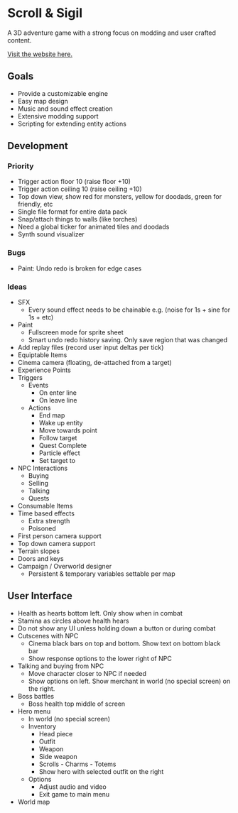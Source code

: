 # Scroll & Sigil

A 3D adventure game with a strong focus on modding and user crafted content.

[Visit the website here.](https://scrollandsigil.com)

## Goals

- Provide a customizable engine
- Easy map design
- Music and sound effect creation
- Extensive modding support
- Scripting for extending entity actions

## Development

### Priority

- Trigger action floor 10 (raise floor +10)
- Trigger action ceiling 10 (raise ceiling +10)
- Top down view, show red for monsters, yellow for doodads, green for friendly, etc
- Single file format for entire data pack
- Snap/attach things to walls (like torches)
- Need a global ticker for animated tiles and doodads
- Synth sound visualizer

### Bugs

- Paint: Undo redo is broken for edge cases

### Ideas

- SFX
  - Every sound effect needs to be chainable e.g. (noise for 1s + sine for 1s + etc)
- Paint
  - Fullscreen mode for sprite sheet
  - Smart undo redo history saving. Only save region that was changed
- Add replay files (record user input deltas per tick)
- Equiptable Items
- Cinema camera (floating, de-attached from a target)
- Experience Points
- Triggers
  - Events
    - On enter line
    - On leave line
  - Actions
    - End map
    - Wake up entity
    - Move towards point
    - Follow target
    - Quest Complete
    - Particle effect
    - Set target to
- NPC Interactions
  - Buying
  - Selling
  - Talking
  - Quests
- Consumable Items
- Time based effects
  - Extra strength
  - Poisoned
- First person camera support
- Top down camera support
- Terrain slopes
- Doors and keys
- Campaign / Overworld designer
  - Persistent & temporary variables settable per map

## User Interface

- Health as hearts bottom left. Only show when in combat
- Stamina as circles above health hears
- Do not show any UI unless holding down a button or during combat
- Cutscenes with NPC
  - Cinema black bars on top and bottom. Show text on bottom black bar
  - Show response options to the lower right of NPC
- Talking and buying from NPC
  - Move character closer to NPC if needed
  - Show options on left. Show merchant in world (no special screen) on the right.
- Boss battles
  - Boss health top middle of screen
- Hero menu
  - In world (no special screen)
  - Inventory
    - Head piece
    - Outfit
    - Weapon
    - Side weapon
    - Scrolls - Charms - Totems
    - Show hero with selected outfit on the right
  - Options
    - Adjust audio and video
    - Exit game to main menu
- World map

